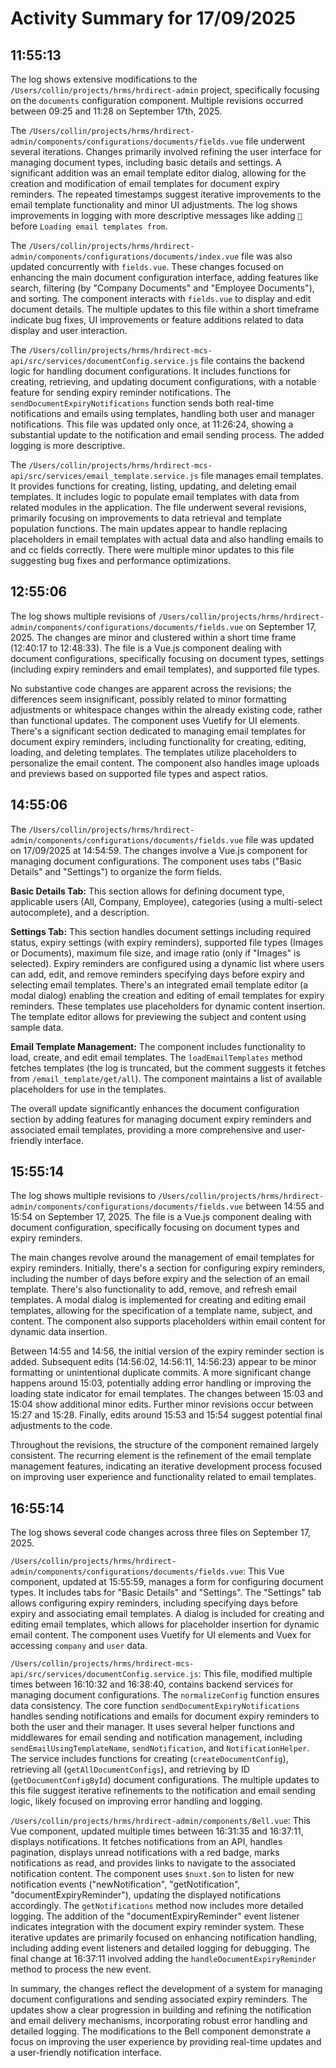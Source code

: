 # Activity Summary for 17/09/2025

## 11:55:13
The log shows extensive modifications to the `/Users/collin/projects/hrms/hrdirect-admin` project, specifically focusing on the `documents` configuration component.  Multiple revisions occurred between 09:25 and 11:28 on September 17th, 2025.

The `/Users/collin/projects/hrms/hrdirect-admin/components/configurations/documents/fields.vue` file underwent several iterations.  Changes primarily involved refining the user interface for managing document types, including basic details and settings.  A significant addition was an email template editor dialog, allowing for the creation and modification of email templates for document expiry reminders.  The repeated timestamps suggest iterative improvements to the email template functionality and minor UI adjustments.  The log shows improvements in logging with more descriptive messages like adding `🔄` before `Loading email templates from`.

The `/Users/collin/projects/hrms/hrdirect-admin/components/configurations/documents/index.vue` file was also updated concurrently with `fields.vue`. These changes focused on enhancing the main document configuration interface, adding features like search, filtering (by "Company Documents" and "Employee Documents"), and sorting. The component interacts with  `fields.vue` to display and edit document details. The multiple updates to this file within a short timeframe indicate bug fixes, UI improvements or feature additions related to data display and user interaction.


The `/Users/collin/projects/hrms/hrdirect-mcs-api/src/services/documentConfig.service.js` file contains the backend logic for handling document configurations.  It includes functions for creating, retrieving, and updating document configurations, with a notable feature for sending expiry reminder notifications.  The `sendDocumentExpiryNotifications` function sends both real-time notifications and emails using templates,  handling both user and manager notifications. This file was updated only once, at 11:26:24, showing a substantial update to the notification and email sending process. The added logging is more descriptive.

The `/Users/collin/projects/hrms/hrdirect-mcs-api/src/services/email_template.service.js` file manages email templates.  It provides functions for creating, listing, updating, and deleting email templates. It includes logic to populate email templates with data from related modules in the application. The file underwent several revisions, primarily focusing on improvements to data retrieval and template population functions. The main updates appear to handle replacing placeholders in email templates with actual data and also handling emails to and cc fields correctly. There were multiple minor updates to this file suggesting bug fixes and performance optimizations.


## 12:55:06
The log shows multiple revisions of `/Users/collin/projects/hrms/hrdirect-admin/components/configurations/documents/fields.vue` on September 17, 2025.  The changes are minor and clustered within a short time frame (12:40:17 to 12:48:33).  The file is a Vue.js component dealing with document configurations, specifically focusing on document types, settings (including expiry reminders and email templates), and supported file types.

No substantive code changes are apparent across the revisions; the differences seem insignificant, possibly related to minor formatting adjustments or whitespace changes within the already existing code, rather than functional updates. The component uses Vuetify for UI elements.  There's a significant section dedicated to managing email templates for document expiry reminders, including functionality for creating, editing, loading, and deleting templates.  The templates utilize placeholders to personalize the email content.  The component also handles image uploads and previews based on supported file types and aspect ratios.


## 14:55:06
The `/Users/collin/projects/hrms/hrdirect-admin/components/configurations/documents/fields.vue` file was updated on 17/09/2025 at 14:54:59.  The changes involve a Vue.js component for managing document configurations.  The component uses tabs ("Basic Details" and "Settings") to organize the form fields.

**Basic Details Tab:**  This section allows for defining document type, applicable users (All, Company, Employee), categories (using a multi-select autocomplete), and a description.

**Settings Tab:** This section handles document settings including required status, expiry settings (with expiry reminders), supported file types (Images or Documents), maximum file size, and image ratio (only if "Images" is selected).  Expiry reminders are configured using a dynamic list where users can add, edit, and remove reminders specifying days before expiry and selecting email templates.  There's an integrated email template editor (a modal dialog) enabling the creation and editing of email templates for expiry reminders.  These templates use placeholders for dynamic content insertion.  The template editor allows for previewing the subject and content using sample data.

**Email Template Management:** The component includes functionality to load, create, and edit email templates. The `loadEmailTemplates` method fetches templates (the log is truncated, but the comment suggests it fetches from `/email_template/get/all`). The component maintains a list of available placeholders for use in the templates.

The overall update significantly enhances the document configuration section by adding features for managing document expiry reminders and associated email templates, providing a more comprehensive and user-friendly interface.


## 15:55:14
The log shows multiple revisions to `/Users/collin/projects/hrms/hrdirect-admin/components/configurations/documents/fields.vue` between 14:55 and 15:54 on September 17, 2025.  The file is a Vue.js component dealing with document configuration, specifically focusing on document types and expiry reminders.

The main changes revolve around the management of email templates for expiry reminders.  Initially, there's a section for configuring expiry reminders, including the number of days before expiry and the selection of an email template.  There's also functionality to add, remove, and refresh email templates. A modal dialog is implemented for creating and editing email templates, allowing for the specification of a template name, subject, and content.  The component also supports placeholders within email content for dynamic data insertion.

Between 14:55 and 14:56, the initial version of the expiry reminder section is added.  Subsequent edits (14:56:02, 14:56:11, 14:56:23) appear to be minor formatting or unintentional duplicate commits.  A more significant change happens around 15:03, potentially adding error handling or improving the loading state indicator for email templates.  The changes between 15:03 and 15:04 show additional minor edits.  Further minor revisions occur between 15:27 and 15:28.  Finally, edits around 15:53 and 15:54 suggest potential final adjustments to the code.

Throughout the revisions, the structure of the component remained largely consistent. The recurring element is the refinement of the email template management features, indicating an iterative development process focused on improving user experience and functionality related to email templates.


## 16:55:14
The log shows several code changes across three files on September 17, 2025.

`/Users/collin/projects/hrms/hrdirect-admin/components/configurations/documents/fields.vue`: This Vue component, updated at 15:55:59,  manages a form for configuring document types.  It includes tabs for "Basic Details" and "Settings". The "Settings" tab allows configuring expiry reminders, including specifying days before expiry and associating email templates. A dialog is included for creating and editing email templates, which allows for placeholder insertion for dynamic email content.  The component uses Vuetify for UI elements and Vuex for accessing `company` and `user` data.

`/Users/collin/projects/hrms/hrdirect-mcs-api/src/services/documentConfig.service.js`: This file, modified multiple times between 16:10:32 and 16:38:40, contains backend services for managing document configurations. The `normalizeConfig` function ensures data consistency.  The core function `sendDocumentExpiryNotifications` handles sending notifications and emails for document expiry reminders to both the user and their manager. It uses several helper functions and middlewares for email sending and notification management, including  `sendEmailUsingTemplateName`, `sendNotification`, and `NotificationHelper`.  The service includes functions for creating (`createDocumentConfig`), retrieving all (`getAllDocumentConfigs`), and retrieving by ID (`getDocumentConfigById`) document configurations.  The multiple updates to this file suggest iterative refinements to the notification and email sending logic, likely focused on improving error handling and logging.

`/Users/collin/projects/hrms/hrdirect-admin/components/Bell.vue`: This Vue component, updated multiple times between 16:31:35 and 16:37:11, displays notifications.  It fetches notifications from an API, handles pagination, displays unread notifications with a red badge, marks notifications as read, and provides links to navigate to the associated notification content. The component uses `$nuxt.$on` to listen for new notification events ("newNotification", "getNotification", "documentExpiryReminder"), updating the displayed notifications accordingly. The `getNotifications` method now includes more detailed logging.  The addition of the  "documentExpiryReminder" event listener indicates integration with the document expiry reminder system.  These iterative updates are primarily focused on enhancing notification handling, including adding event listeners and detailed logging for debugging.  The final change at 16:37:11 involved adding the `handleDocumentExpiryReminder` method to process the new event.


In summary, the changes reflect the development of a system for managing document configurations and sending associated expiry reminders.  The updates show a clear progression in building and refining the notification and email delivery mechanisms, incorporating robust error handling and detailed logging.  The modifications to the Bell component demonstrate a focus on improving the user experience by providing real-time updates and a user-friendly notification interface.
